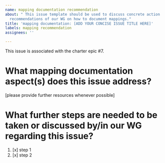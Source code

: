 ```yaml
---
name: mapping documentation recommendation
about: " This issue template should be used to discuss concrete action items regarding
  recommendations of our WG on how to document mappings."
title: 'mapping documentation: [ADD YOUR CONCISE ISSUE TITLE HERE]'
labels: mapping recommendation
assignees: ''

---
```


This issue is associated with the charter epic #7.

# What mapping documentation aspect(s) does this issue address?
[please provide further resources whenever possible]

# What further steps are needed to be taken or discussed by/in our WG regarding this issue?

1. [x] step 1
2. [x] step 2
